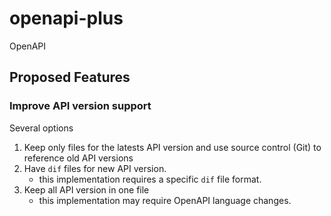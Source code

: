 # openapi-plus
OpenAPI

## Proposed Features

### Improve API version support

Several options

1. Keep only files for the latests API version and use source control (Git) to reference old API versions
1. Have `dif` files for new API version.
   - this implementation requires a specific `dif` file format.
1. Keep all API version in one file
   - this implementation may require OpenAPI language changes.

